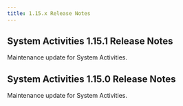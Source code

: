 ```yaml
---
title: 1.15.x Release Notes
---
```




## System Activities 1.15.1 Release Notes

Maintenance update for System Activities.

## System Activities 1.15.0 Release Notes

Maintenance update for System Activities.
